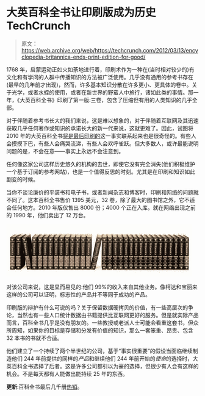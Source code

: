 # 大英百科全书让印刷版成为历史 TechCrunch

> 原文：<https://web.archive.org/web/https://techcrunch.com/2012/03/13/encyclopedia-britannica-ends-print-edition-for-good/>

1768 年，启蒙运动正如火如荼地进行着，印刷术作为一种在(当时相对较少的)有文化和有学问的人群中传播知识的方法被广泛使用。几乎没有通用的参考书存在(最早的几年前才出现)，然而，许多基本知识分散在许多更小、更具体的卷中。关于光学，或者水蛭的使用，或者在新世界的野蛮人中旅行，诸如此类的事情。那一年，《大英百科全书》印刷了第一版:三卷，包含了压缩但有用的人类知识的几乎全部。

对于伴随着参考书长大的我们来说，这是难以想象的，对于伴随着互联网及其迅速获取几乎任何著作或知识的承诺长大的新一代来说，这就更难了。因此，试图将 2010 年的大英百科全书[将是最后印刷的](https://web.archive.org/web/20230204105756/http://www.britannica.com/blogs/2012/03/change/)这一事实联系起来也是很奇怪的。有些人会摸摸下巴，有些人会痛哭流涕，有些人会欢呼雀跃。但大多数人，或许最能说明问题的是，不会在意——事实上永远不会注意到。

任何像这家公司这样历史悠久的机构的去世，即使它没有完全消失(他们积极维护一个基于订阅的参考网站)，也是一个值得反思的时刻。尤其是在印刷和知识如此剧变的时候。

当你不谈论廉价的平装书和电子书，或者新闻杂志和博客时，印刷和网络的问题就不同了。这本百科全书售价 1395 美元，32 卷，除了最大的图书馆之外，它不适合任何地方。2010 年版仅售出 8000 份；4000 个正在入库。就在网络出现之前的 1990 年，他们卖出了 12 万台。

![](img/c1a919b16ef964b47260f7055acda667.png "encycj")

对该公司来说，这是显而易见的:他们 99%的收入来自其他业务。像柯达和宝丽来这样的公司可以证明，标志性的产品并不等同于成功的产品。

印刷版的辩护有什么可说的吗？关于保留数据硬拷贝的价值，有一些高层次的争论，当然也有一些人口统计数据由书籍提供比互联网更好的服务。但是就实际产品而言，百科全书几乎是没有朋友的。一些教授或老派人士可能会看重这套书，但众所周知，如果你的目标是存储和分发有价值的知识，那么一套笨重、昂贵、包含 32 本书的书就不合适。

他们建立了一个持续了两个半世纪的公司，基于“事实很重要”的假设当面临继续制造他们 244 年前提供的同样的*产品*和继续他们 244 年前开始的*使命*的选择时，大英百科全书选择了后者。这是许多公司都引以为豪的选择，但很少有人会有这样的机会。不是每天都有人能做出能持续 25 年的东西。

**更新**:百科全书最后几千册[热销](https://web.archive.org/web/20230204105756/http://www.usatoday.com/news/nation/story/2012-04-05/encyclopaedia-britannica-sales/54058626/1)。